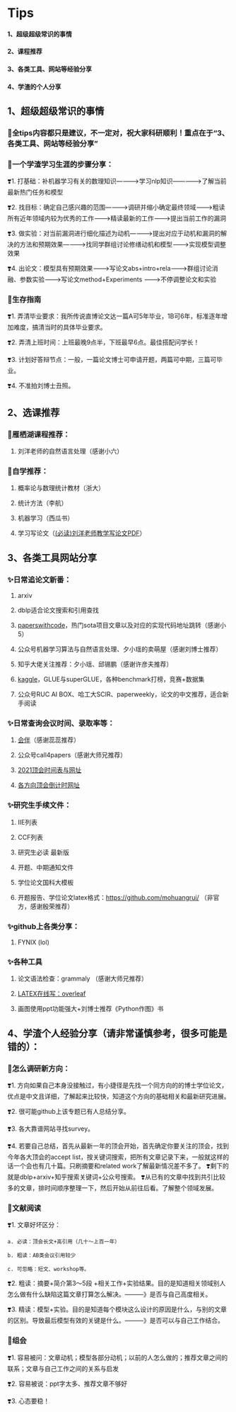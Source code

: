 # Tips 
#### 1、超级超级常识的事情
#### 2、课程推荐
#### 3、各类工具、网站等经验分享
#### 4、学渣的个人分享



## 1、超级超级常识的事情
### 🌟全tips内容都只是建议，不一定对，祝大家科研顺利！重点在于“3、各类工具、网站等经验分享”

### 🌟一个学渣学习生涯的步骤分享：
❣️1. 打基础：补机器学习有关的数理知识————>学习nlp知识—————>了解当前最新热门任务和模型

❣️2. 找目标：确定自己感兴趣的范围————>调研并缩小确定最终领域———>粗读所有近年领域内较为优秀的工作———>精读最新的工作———>提出当前工作的漏洞

❣️3. 做实验：对当前漏洞进行细化描述为动机————>提出对应于动机和漏洞的解决的方法和预期效果————>找同学群组讨论修缮动机和模型———>实现模型调整效果

❣️4. 出论文：模型具有预期效果———>写论文abs+intro+rela———>群组讨论消融、参数实验———>写论文method+Experiments ———>不停调整论文和实验


### 🌟生存指南
❣️1. 弄清毕业要求：我所传说直博论文达一篇A可5年毕业，1B可6年，标准逐年增加难度，搞清当时的具体毕业要求。
 
❣️2. 弄清上班时间：上班最晚9点半，下班最早6点。最佳搭配问学长！
  
❣️3. 计划好答辩节点：一般，一篇论文博士可申请开题，两篇可中期，三篇可毕业。
 
❣️4. 不准拍刘博士丑照。


## 2、选课推荐
### 🌟雁栖湖课程推荐：
1. 刘洋老师的自然语言处理（感谢小六）

### 🌟自学推荐：
1. 概率论与数理统计教材（浙大）

2. 统计方法（李航）

3. 机器学习（西瓜书）

4. 学习写论文（[(必读)刘洋老师教学写论文PDF](http://nlp.csai.tsinghua.edu.cn/~ly/talks/cwmt14_tut.pdf)）

## 3、各类工具网站分享
### ✨日常追论文新番：
1. arxiv

2. dblp适合论文搜索和引用查找

3. [paperswithcode](https://www.paperswithcode.com)，热门sota项目文章以及对应的实现代码地址跳转（感谢小5）

4. 公众号机器学习算法与自然语言处理、夕小瑶的卖萌屋（感谢刘博士推荐）

5. 知乎大佬关注推荐：夕小瑶、邱锡鹏（感谢许彦夫推荐）

6. [kaggle](https://www.kaggle.com)，GLUE与superGLUE，各种benchmark打榜，竞赛+数据集

7. 公众号RUC AI BOX、哈工大SCIR、paperweekly，论文的中文推荐，适合新手阅读

### ✨日常查询会议时间、录取率等：
1. [会伴](https://www.myhuiban.com)（感谢蕊蕊推荐）

2. 公众号call4papers（感谢大师兄推荐）

3. [2021顶会时间表与网址](https://zhuanlan.zhihu.com/p/362484975)

4. [各方向顶会倒计时网址](https://aideadlin.es)


### ✨研究生手续文件：
1. IIE列表

2. CCF列表

3. 研究生必读 最新版

4. 开题、中期通知文件

5. 学位论文国科大模板

6. 开题报告、学位论文latex格式：https://github.com/mohuangrui/   （非官方，感谢殷荣推荐）

### ✨github上各类分享：
1. FYNIX (lol)

### ✨各种工具
1. 论文语法检查：grammaly （感谢大师兄推荐）

2. [LATEX在线写：overleaf](https://www.overleaf.com)

3. 画图使用ppt功能强大+刘博士推荐《Python作图》书

## 4、学渣个人经验分享（请非常谨慎参考，很多可能是错的）：

### 🌟怎么调研新方向：
❣️1. 方向如果自己本身没接触过，有小捷径是先找一个同方向的的博士学位论文，优点是中文且详细，了解起来比较快，知道这个方向的基础相关和最新研究进展。

❣️2. 很可能github上该专题已有人总结分享。

❣️3. 各大靠谱网站寻找survey。

❣️4. 若要自己总结，首先从最新一年的顶会开始，首先确定你要关注的顶会，找到今年各大顶会的accept list，按关键词搜索，把所有文章记录下来，一般就这样的话一个会也有几十篇。只刷摘要和related work了解最新情况差不多了。
❣️剩下的就是dblp+arxiv+知乎搜索关键词+公众号搜索。
❣️从已有的文章中找到共引比较多的文章，排时间顺序整理一下，然后开始从前往后看。了解整个领域发展。

### 🌟文献阅读
❣️1. 文章好坏区分：

    a. 必读：顶会长文+高引用（几十～上百一年）

    b. 粗读：AB类会议引用较少

    c. 可忽略：短文、workshop等。

❣️2. 粗读：摘要+简介第3～5段 +相关工作+实验结果。目的是知道相关领域别人怎么做有什么缺陷这篇文章打算怎么解决。———》是否与自己高度相关。

❣️3. 精读：模型+实验。目的是知道每个模块这么设计的原因是什么，与别的文章的区别。导致最后模型有效的关键是什么。———》是否可以与自己工作结合。

### 🌟组会
❣️1. 容易被问：文章动机；模型各部分动机；以前的人怎么做的；推荐文章之间的联系；文章与自己工作之间的关系与启发

❣️2. 容易被说：ppt字太多、推荐文章不够好

❣️3. 心态要稳！
